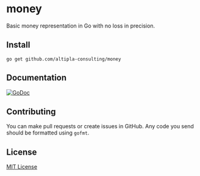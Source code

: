 
money
=====

Basic money representation in Go with no loss in precision.


Install
-------

```shell
go get github.com/altipla-consulting/money
```


Documentation
-------------

[![GoDoc](https://godoc.org/github.com/altipla-consulting/money?status.svg)](https://godoc.org/github.com/altipla-consulting/money)


Contributing
------------

You can make pull requests or create issues in GitHub. Any code you send should be formatted using ```gofmt```.


License
-------

[MIT License](LICENSE)
